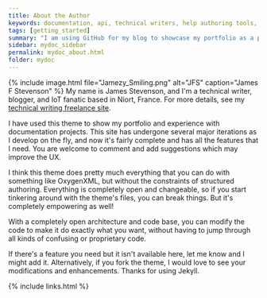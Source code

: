 ```yaml
---
title: About the Author
keywords: documentation, api, technical writers, help authoring tools, technical_Authors
tags: [getting_started]
summary: "I am using GitHub for my blog to showcase my portfolio as a professional technical writer."
sidebar: mydoc_sidebar
permalink: mydoc_about.html
folder: mydoc
---
```


{% include image.html file="Jamezy_Smiling.png"  alt="JFS" caption="James F Stevenson" %} My name is James Stevenson, and I'm a technical writer, blogger, and IoT fanatic based in Niort, France. For more details, see my [technical writing freelance site](http://www.documentus.co.uk).

I have used this theme to show my portfolio and experience with documentation projects. This site has undergone several major iterations as I develop on the fly, and now it's fairly complete and has all the features that I need. You are welcome to comment and add suggestions which may improve the UX.

I think this theme does pretty much everything that you can do with something like OxygenXML, but without the constraints of structured authoring. Everything is completely open and changeable, so if you start tinkering around with the theme's files, you can break things. But it's completely empowering as well!

With a completely open architecture and code base, you can modify the code to make it do exactly what you want, without having to jump through all kinds of confusing or proprietary code.

If there's a feature you need but it isn't available here, let me know and I might add it. Alternatively, if you fork the theme, I would love to see your modifications and enhancements. Thanks for using Jekyll.

{% include links.html %}
